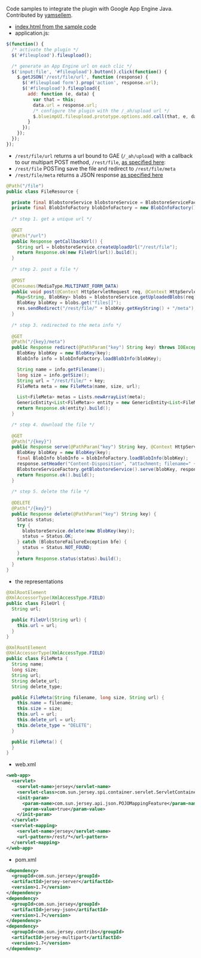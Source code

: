 Code samples to integrate the plugin with Google App Engine Java.  
Contributed by [yamsellem](https://github.com/yamsellem).

* [index.html from the sample code](https://github.com/blueimp/jQuery-File-Upload/archives/master)
* application.js:

```javascript
$(function() {
  /* activate the plugin */
  $('#fileupload').fileupload();

  /* generate an App Engine url on each clic */
  $('input:file', '#fileupload').button().click(function() {
    $.getJSON('/rest/file/url', function (response) {
      $('#fileupload form').prop('action', response.url);
      $('#fileupload').fileupload({
        add: function (e, data) {
          var that = this;
          data.url = response.url;
          /* configure the plugin with the /_ah/upload url */
          $.blueimpUI.fileupload.prototype.options.add.call(that, e, data);
        }
      });
    });
  });
});
```

* `/rest/file/url` returns a url bound to GAE (`/_ah/upload`) with a callback to our multipart POST method, `/rest/file`, [as specified here](http://code.google.com/intl/fr-FR/appengine/docs/java/blobstore/overview.html):
* `/rest/file` POSTing save the file and redirect to `/rest/file/meta`
* `/rest/file/meta` returns a JSON response [as specified here](https://github.com/blueimp/jQuery-File-Upload/wiki/Setup)

```java
@Path("/file")
public class FileResource {

  private final BlobstoreService blobstoreService = BlobstoreServiceFactory.getBlobstoreService();
  private final BlobInfoFactory blobInfoFactory = new BlobInfoFactory();
  
  /* step 1. get a unique url */
  
  @GET
  @Path("/url")
  public Response getCallbackUrl() {
    String url = blobstoreService.createUploadUrl("/rest/file");
    return Response.ok(new FileUrl(url)).build();
  }
  
  /* step 2. post a file */
  
  @POST
  @Consumes(MediaType.MULTIPART_FORM_DATA)
  public void post(@Context HttpServletRequest req, @Context HttpServletResponse res) throws IOException, URISyntaxException {
    Map<String, BlobKey> blobs = blobstoreService.getUploadedBlobs(req);
    BlobKey blobKey = blobs.get("files[]");
    res.sendRedirect("/rest/file/" + blobKey.getKeyString() + "/meta");
  }
  
  /* step 3. redirected to the meta info */
  
  @GET
  @Path("/{key}/meta")
  public Response redirect(@PathParam("key") String key) throws IOException {
    BlobKey blobKey = new BlobKey(key);
    BlobInfo info = blobInfoFactory.loadBlobInfo(blobKey);

    String name = info.getFilename();
    long size = info.getSize();
    String url = "/rest/file/" + key; 
    FileMeta meta = new FileMeta(name, size, url);

    List<FileMeta> metas = Lists.newArrayList(meta);
    GenericEntity<List<FileMeta>> entity = new GenericEntity<List<FileMeta>>(metas) {};
    return Response.ok(entity).build();
  }

  /* step 4. download the file */
  
  @GET
  @Path("/{key}")
  public Response serve(@PathParam("key") String key, @Context HttpServletResponse response) throws IOException {
    BlobKey blobKey = new BlobKey(key);
    final BlobInfo blobInfo = blobInfoFactory.loadBlobInfo(blobKey);
    response.setHeader("Content-Disposition", "attachment; filename=" + blobInfo.getFilename());
    BlobstoreServiceFactory.getBlobstoreService().serve(blobKey, response);
    return Response.ok().build();
  }
  
  /* step 5. delete the file */
  
  @DELETE
  @Path("/{key}")
  public Response delete(@PathParam("key") String key) {
    Status status;
    try {
      blobstoreService.delete(new BlobKey(key));
      status = Status.OK;
    } catch (BlobstoreFailureException bfe) {
      status = Status.NOT_FOUND;
    }
    return Response.status(status).build();
  }
}
```

* the representations

```java
@XmlRootElement
@XmlAccessorType(XmlAccessType.FIELD)
public class FileUrl {
  String url;

  public FileUrl(String url) {
    this.url = url;
  }
}

@XmlRootElement
@XmlAccessorType(XmlAccessType.FIELD)
public class FileMeta {
  String name;
  long size;
  String url;
  String delete_url;  
  String delete_type;  

  public FileMeta(String filename, long size, String url) {
    this.name = filename;
    this.size = size;
    this.url = url;
    this.delete_url = url;
    this.delete_type = "DELETE";
  }

  public FileMeta() {
  }
}
```

* web.xml

```xml
<web-app>
  <servlet>
    <servlet-name>jersey</servlet-name>
    <servlet-class>com.sun.jersey.spi.container.servlet.ServletContainer</servlet-class>
    <init-param>
      <param-name>com.sun.jersey.api.json.POJOMappingFeature</param-name>
      <param-value>true</param-value>
    </init-param>
  </servlet>
  <servlet-mapping>
    <servlet-name>jersey</servlet-name>
    <url-pattern>/rest/*</url-pattern>
  </servlet-mapping>
</web-app>
```

* pom.xml

```xml
<dependency>
  <groupId>com.sun.jersey</groupId>
  <artifactId>jersey-server</artifactId>
  <version>1.7</version>
</dependency>
<dependency>
  <groupId>com.sun.jersey</groupId>
  <artifactId>jersey-json</artifactId>
  <version>1.7</version>
</dependency>
<dependency>
  <groupId>com.sun.jersey.contribs</groupId>
  <artifactId>jersey-multipart</artifactId>
  <version>1.7</version>
</dependency>
```